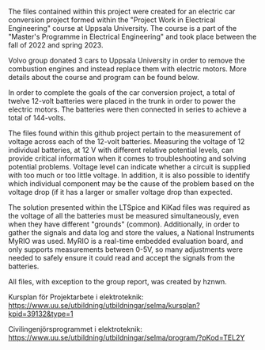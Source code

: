 The files contained within this project were created for an electric car conversion project formed within the "Project Work in Electrical Engineering" course at Uppsala University. The course is a part of the "Master's Programme in Electrical Engineering" and took place between the fall of 2022 and spring 2023.

Volvo group donated 3 cars to Uppsala University in order to remove the combustion engines and instead replace them with electric motors. 
More details about the course and program can be found below. 

In order to complete the goals of the car conversion project, a total of twelve 12-volt batteries were placed in the trunk in order to power the electric motors. The batteries were then connected in series to achieve a total of 144-volts. 

The files found within this github project pertain to the measurement of voltage across each of the 12-volt batteries.
Measuring the voltage of 12 individual batteries, at 12 V with different relative potential levels, can provide critical information when it comes to troubleshooting and solving potential problems. Voltage level can indicate whether a circuit is supplied with too much or too little voltage. In addition, it is also possible to identify which individual component may be the cause of the problem based on the voltage drop (if it has a larger or smaller voltage drop than expected.

The solution presented within the LTSpice and KiKad files was required as the voltage of all the batteries must be measured simultaneously, even when they have different "grounds" (common). Additionally, in order to gather the signals and data log and store the values, a National Instruments MyRIO was used. MyRIO is a real-time embedded evaluation board, and only supports measurements between 0-5V, so many adjustments were needed to safely ensure it could read and accept the signals from the batteries. 

All files, with exception to the group report, was created by hznwn. 

Kursplan för Projektarbete i elektroteknik:
https://www.uu.se/utbildning/utbildningar/selma/kursplan?kpid=39132&type=1

Civilingenjörsprogrammet i elektroteknik:
https://www.uu.se/utbildning/utbildningar/selma/program/?pKod=TEL2Y
